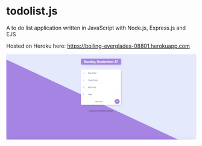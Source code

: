 # todolist.js
A to do list application written in JavaScript with Node.js, Express.js and EJS

Hosted on Heroku here: https://boiling-everglades-08801.herokuapp.com 

<img src="screenshot.png" alt="App_screenshot" style="float: left; margin-right: 10px;" width="600"/> 
